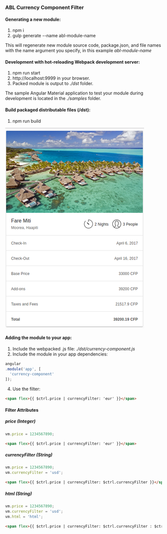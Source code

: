 ### ABL Currency Component Filter 

#### Generating a new module:
1. npm i
2. gulp generate --name abl-module-name

This will regenerate new module source code, package.json, and file names with the name argument you specify, in this example *abl-module-name*

#### Development with hot-reloading Webpack development server:
1. npm run start
2. http://localhost:9999 in your browser.
3. Packed module is output to *./dst* folder.

The sample Angular Material application to test your module during development is located in the *./samples* folder.

#### Build packaged distributable files (/dst):
1. npm run build

![screenshot](screen.png?raw=true)

#### Adding the module to your app:
1. Include the webpacked .js file: *./dst/currency-component.js*
3. Include the module in your app dependencies:
```javascript
angular
.module('app', [
  'currency-component'
]);
```
4. Use the filter:
```html
<span flex>{{ $ctrl.price | currencyFilter: 'eur' }}</span>
```
#### Filter Attributes

##### price (Integer)
```javascript
vm.price = 1234567890;
```
```html
<span flex>{{ $ctrl.price | currencyFilter: 'eur' }}</span>
```

##### currencyFilter (String)
```javascript
vm.price = 1234567890;
vm.currencyFilter = 'usd';
```
```html
<span flex>{{ $ctrl.price | currencyFilter: $ctrl.currencyFilter }}</span>
```


##### html (String)
```javascript
vm.price = 1234567890;
vm.currencyFilter = 'usd';
vm.html = 'html';
```
```html
<span flex>{{ $ctrl.price | currencyFilter: $ctrl.currencyFilter : $ctrl.html }}</span>
```

